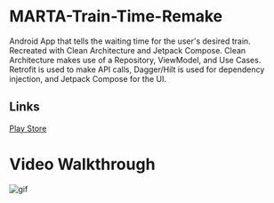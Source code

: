# MARTA-Train-Time-Remake
Android App that tells the waiting time for the user's desired train. Recreated with Clean Architecture and Jetpack Compose. Clean Architecture makes use of a Repository, ViewModel, and Use Cases. Retrofit is used to make API calls, Dagger/Hilt is used for dependency injection, and Jetpack Compose for the UI.

## Links
[Play Store](https://play.google.com/store/apps/details?id=com.github.godspeed010.martatraintime)

# Video Walkthrough
![gif](https://thumbs.gfycat.com/FittingUntriedArawana-size_restricted.gif)
